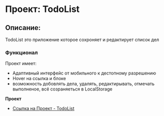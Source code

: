 # Проект: TodoList

## Описание:
 TodoList это приложение которое сохроняет и редактирует список дел

### Функционал

Проект имеет:
* Адаптивный интерфейс от мобильного к дестопному разрешению
* Hover на ссылка и блоке
* возможность добовлять дела, удалять, редактирывать, отмечать выполненое, всё созраняеться в LocalStorage

**Проект**

* [Ссылка на Проект - TodoList](https://github.com/Alexander0798/TodoList/index.html)
